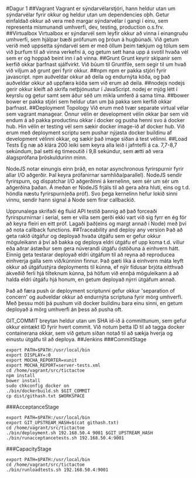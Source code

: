 #Dagur 1
##Vagrant
Vagrant er sýndarvélarstjóri, hann heldur utan um sýndarvélar fyrir okkur og heldur utan um dependencies oþh. Getur einfaldað okkur að vera með margar sýndarvélar í gangi í einu, sem representa mismunandi umhverfi, dev, testing, production o.s.frv.
##Virtualbox
Virtualbox er sýndarvél sem leyfir okkur að vinna í einangruðu umhverfi, sem hjálpar bæði prófunum og þróun á hugbúnaði. Við getum verið með uppsetta sýndarvél sem er með öllum þeim tækjum og tólum sem við þurfum til að vinna verkefni á, og getum sett hana upp á svotil hvaða vél sem er og hoppað beint inn í að vinna.
##Grunt
Grunt keyrir skipanir sem kerfið okkar þarfnast sjálfvirkt. Við búum til Gruntfile, sem segir til um hvað við viljum að grunt geri fyrir okkur.
##npm
npm er pakka stjóri fyrir javascript. npm auðveldar okkur að deila og endurnýta kóða, og það auðveldar okkur að uppfæra kóða sem við erum að deila.
##nodejs
nodejs gerir okkur kleift að skrifa netþjónustur í JavaScript. nodej er mjög létt í keyrslu og getur samt sem áður séð um mikla umferð á sama tíma.
##bower
bower er pakka stjóri sem heldur utan um þá pakka sem kerfið okkar þarfnast.
##Deployment Topology
Við erum með tvær separate virtual vélar sem vagrant managear. Önnur vélin er development vélin okkar þar sem við endum á að pakka productinu okkar í docker og pusha henni svo á docker hub. Hin vélin er testing vél sem sækir docker image-ið af docker hub. Við erum með deployment scriptu sem pushar nýjasta docker buildinu af development vélinni okkar, og sækir það image síðan á test vélinni.
##Load Tests
Ég næ að klára 200 leiki sem keyra alla leið í jafntefli á ca. 7,7-8,7 sekúndum, þal setti ég timeoutið í 9,8 sekúndur, sem ætti að vera álagsprófana þröskuldurinn minn.

NodeJS notar einungis einn þráð, en notar asynchronous fyrirspurnir fyrir allar I/O aðgerðir. Þal keyra prófanirnar samhliða(parallel). NodeJS sendir fyrirspurn, og dispatchar I/O aðgerðinni á kernelinn, sem sér um sér um aðgerðina þaðan. Á meðan er NodeJS frjáls til að gera aðra hluti, eins og t.d. höndla næstu fyrirspurn(eða próf). Svo þega kernelinn hefur lokið sinni vinnu, sendir hann signal á Node sem fírar callbackið.

Upprunalega skrifaði ég fluid API testið þannig að það forceaði fyrirspurnirnar í serial, sem er villa sem gerði ekki vart við sig fyrr en ég fór að keyra fleiri en eitt próf. Lagaði það(eins og margt annað í Node) með því að nota callback functions.
##Traceability and deploy any version
Það að geta rakið útgáfur og deployað hvaða útgáfu sem er gefur okkur möguleikann á því að bakka og deploya eldri útgáfu ef upp koma t.d. villur eða aðrar ástæður sem gera núverandi útgáfu óstöðuna á einhvern hátt. Einnig geta testarar deployað eldri útgáfum til að reyna að reproducea einhverja galla sem við/kúnninn finnur.
Það gæti líka á einhvern máta leyft okkur að útgáfustýra deployments til kúnna, ef nýir fídusar brjóta eitthvað ákveðið ferli hjá tilteknum kúnna, þá höfum við ennþá möguleikann á að halda eldri útgáfu hjá honum, en getum deployað nýrri útgáfum annað.

Það að færa push úr deployment scriptunni gefur okkur 'separation of concern' og auðveldar okkur að endurnýta scriptuna fyrir mörg umhverfi. Með þessu móti þá pushum við docker buildinu bara einu sinni, en getum deployað á mörg umhverfi án þess að pusha oft.

GIT_COMMIT breytan heldur utan um SHA id-ið á committunum, sem gefur okkur eintækt ID fyrir hvert commit. Við notum þetta ID til að tagga docker containerana okkar, sem við getum síðan notað til að sækja hverja og einustu útgáfu til að deploya.
##Jenkins
###CommitStage
```
export PATH=$PATH:/usr/local/bin
export DISPLAY=:0
export MOCHA_REPORTER=xunit
export MOCHA_REPORT=server-tests.xml
cd /home/vagrant/src/tictactoe
npm install
bower install
sudo chkconfig docker on
./bin/dockerbuild.sh $GIT_COMMIT
cp dist/githash.txt $WORKSPACE
```
###AcceptanceStage
```
export PATH=$PATH:/usr/local/bin
export GIT_UPSTREAM_HASH=$(cat githash.txt)
cd /home/vagrant/src/tictactoe
./bin/deployment.sh 192.168.50.4 9001 $GIT_UPSTREAM_HASH
./bin/runacceptancetests.sh 192.168.50.4:9001
```
###CapacityStage
```
export PATH=$PATH:/usr/local/bin
cd /home/vagrant/src/tictactoe
./bin/runloadtests.sh 192.168.50.4:9001
```